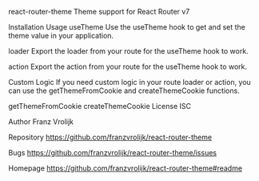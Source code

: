 react-router-theme
Theme support for React Router v7

Installation
Usage
useTheme
Use the useTheme hook to get and set the theme value in your application.

loader
Export the loader from your route for the useTheme hook to work.

action
Export the action from your route for the useTheme hook to work.

Custom Logic
If you need custom logic in your route loader or action, you can use the getThemeFromCookie and createThemeCookie functions.

getThemeFromCookie
createThemeCookie
License
ISC

Author
Franz Vrolijk

Repository
https://github.com/franzvrolijk/react-router-theme

Bugs
https://github.com/franzvrolijk/react-router-theme/issues

Homepage
https://github.com/franzvrolijk/react-router-theme#readme
